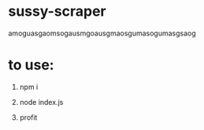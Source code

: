 # sussy-scraper
amoguasgaomsogausmgoausgmaosgumasogumasgsaog

# to use:

1. npm i

2. node index.js

3. profit
